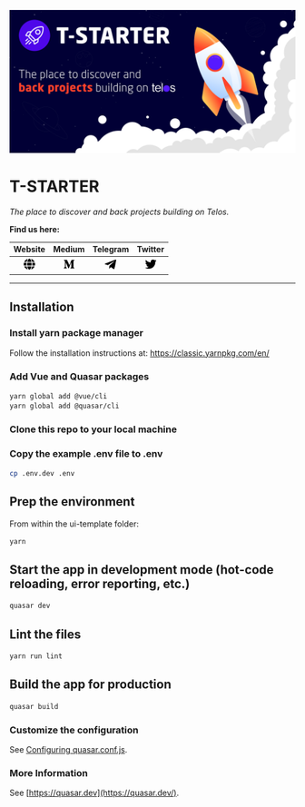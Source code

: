 ![main banner](public/tstarterbanner.png)

# T-STARTER

*The place to discover and back projects building on Telos.*

**Find us here:**

| Website | Medium | Telegram | Twitter |
|:---:|:---:|:---:|:---:|
| [<img src="public/icons/fa/globe-solid.svg" width="20" >](https://app.tstarter.io/) | [<img src="public/icons/fa/medium-m-brands.svg" width="20" >](https://medium.com/@t-starter) | [<img src="public/icons/fa/telegram-plane-brands.svg" width="20" >](https://t.me/tstarterio) | [<img src="public/icons/fa/twitter-brands.svg" width="20" >](https://twitter.com/T_StarterToken) |

---

## Installation

### Install yarn package manager

Follow the installation instructions at:
https://classic.yarnpkg.com/en/

### Add Vue and Quasar packages

```bash
yarn global add @vue/cli
yarn global add @quasar/cli
```

### Clone this repo to your local machine

### Copy the example .env file to .env

```bash
cp .env.dev .env
```

## Prep the environment

From within the ui-template folder:

```bash
yarn
```

## Start the app in development mode (hot-code reloading, error reporting, etc.)

```bash
quasar dev
```

## Lint the files

```bash
yarn run lint
```

## Build the app for production

```bash
quasar build
```

### Customize the configuration

See [Configuring quasar.conf.js](https://quasar.dev/quasar-cli/quasar-conf-js).

### More Information

See [https://quasar.dev](https://quasar.dev/).
